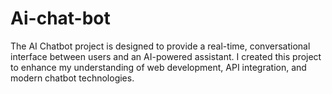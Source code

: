 # Ai-chat-bot
The AI Chatbot project is designed to provide a real-time, conversational interface between users and an AI-powered assistant. I created this project to enhance my understanding of web development, API integration, and modern chatbot technologies.
